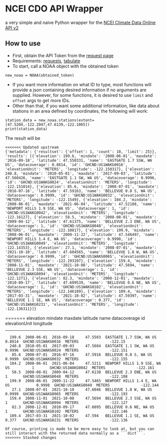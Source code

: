 # NCEI CDO API Wrapper
 a very simple and naive Python wrapper for the [NCEI Climate Data Online API v2](https://www.ncdc.noaa.gov/cdo-web/webservices/v2) 

## How to use
- First, obtain the API Token from the [request page](https://www.ncdc.noaa.gov/cdo-web/token)
- Requirements: [requests](https://pypi.org/project/requests/), [tabulate](https://pypi.org/project/tabulate/)
- To start, call a NOAA object with the obtained token 
```
new_noaa = NOAA(obtained_token)
```
- If you want more information on what ID to type, most functions will provide a json containing desired information if no arguments are supplied. However, for some functions, it is desired to use ```limit``` and ```offset``` args to get more IDs.
- Other than that, if you want some additional information, like data about stations in an area defined by coordinates, the following will work:
```
station_data = new_noaa.stations(extent=[47.5204,-122.2047,47.6139,-122.1065])
print(station_data)
```
The result will be
```
<<<<<<< Updated upstream
{'metadata': {'resultset': {'offset': 1, 'count': 10, 'limit': 25}}, 'results': [{'elevation': 199.6, 'mindate': '2008-06-01', 'maxdate': '2016-09-18', 'latitude': 47.550331, 'name': 'EASTGATE 1.7 SSW, WA US', 'datacoverage': 0.8814, 'id': 'GHCND:US1WAKG0016', 'elevationUnit': 'METERS', 'longitude': -122.150317}, {'elevation': 240.8, 'mindate': '2010-05-01', 'maxdate': '2017-09-03', 'latitude': 47.560426, 'name': 'EASTGATE 1.1 SW, WA US', 'datacoverage': 0.9996, 'id': 'GHCND:US1WAKG0024', 'elevationUnit': 'METERS', 'longitude': -122.151014}, {'elevation': 85.6, 'mindate': '2008-07-01', 'maxdate': '2016-07-16', 'latitude': 47.59163, 'name': 'BELLEVUE 0.8 S, WA US', 'datacoverage': 0.9999, 'id': 'GHCND:US1WAKG0032', 'elevationUnit': 'METERS', 'longitude': -122.1549}, {'elevation': 104.2, 'mindate': '2008-06-01', 'maxdate': '2021-06-04', 'latitude': 47.52108, 'name': 'NEWPORT HILLS 1.9 SSE, WA US', 'datacoverage': 1, 'id': 'GHCND:US1WAKG0042', 'elevationUnit': 'METERS', 'longitude': -122.16127}, {'elevation': 58.5, 'mindate': '2008-08-01', 'maxdate': '2009-04-12', 'latitude': 47.61375, 'name': 'BELLEVUE 2.3 ENE, WA US', 'datacoverage': 1, 'id': 'GHCND:US1WAKG0048', 'elevationUnit': 'METERS', 'longitude': -122.10817}, {'elevation': 199.9, 'mindate': '2008-06-01', 'maxdate': '2009-11-22', 'latitude': 47.546497, 'name': 'NEWPORT HILLS 1.4 E, WA US', 'datacoverage': 0.9998, 'id': 'GHCND:US1WAKG0049', 'elevationUnit': 'METERS', 'longitude': -122.14353}, {'elevation': 27.1, 'mindate': '2008-07-01', 'maxdate': '2021-10-10', 'latitude': 47.604565, 'name': 'BELLEVUE 1.8 W, WA US', 'datacoverage': 0.9999, 'id': 'GHCND:US1WAKG0065', 'elevationUnit': 'METERS', 'longitude': -122.193107}, {'elevation': 159.4, 'mindate': '2008-11-01', 'maxdate': '2021-10-08', 'latitude': 47.5694, 'name': 'BELLEVUE 2.3 SSE, WA US', 'datacoverage': 1, 'id': 'GHCND:US1WAKG0094', 'elevationUnit': 'METERS', 'longitude': -122.1271}, {'elevation': 82.3, 'mindate': '2008-12-01', 'maxdate': '2010-09-17', 'latitude': 47.609539, 'name': 'BELLEVUE 0.6 NE, WA US', 'datacoverage': 1, 'id': 'GHCND:US1WAKG0102', 'elevationUnit': 'METERS', 'longitude': -122.146189}, {'elevation': 109.4, 'mindate': '2017-03-31', 'maxdate': '2021-10-02', 'latitude': 47.59397, 'name': 'BELLEVUE 1.1 SE, WA US', 'datacoverage': 0.377, 'id': 'GHCND:US1WAKG0231', 'elevationUnit': 'METERS', 'longitude': -122.136311}]}
```
=======
  elevation  mindate     maxdate       latitude  name                            datacoverage  id                 elevationUnit      longitude
-----------  ----------  ----------  ----------  ----------------------------  --------------  -----------------  ---------------  -----------
      199.6  2008-06-01  2016-09-18     47.5503  EASTGATE 1.7 SSW, WA US               0.8814  GHCND:US1WAKG0016  METERS              -122.15
      240.8  2010-05-01  2017-09-03     47.5604  EASTGATE 1.1 SW, WA US                0.9996  GHCND:US1WAKG0024  METERS              -122.151
       85.6  2008-07-01  2016-07-16     47.5916  BELLEVUE 0.8 S, WA US                 0.9999  GHCND:US1WAKG0032  METERS              -122.155
      104.2  2008-06-01  2021-06-04     47.5211  NEWPORT HILLS 1.9 SSE, WA US          1       GHCND:US1WAKG0042  METERS              -122.161
       58.5  2008-08-01  2009-04-12     47.6138  BELLEVUE 2.3 ENE, WA US               1       GHCND:US1WAKG0048  METERS              -122.108
      199.9  2008-06-01  2009-11-22     47.5465  NEWPORT HILLS 1.4 E, WA US            0.9998  GHCND:US1WAKG0049  METERS              -122.144
       27.1  2008-07-01  2021-10-10     47.6046  BELLEVUE 1.8 W, WA US                 0.9999  GHCND:US1WAKG0065  METERS              -122.193
      159.4  2008-11-01  2021-10-08     47.5694  BELLEVUE 2.3 SSE, WA US               1       GHCND:US1WAKG0094  METERS              -122.127
       82.3  2008-12-01  2010-09-17     47.6095  BELLEVUE 0.6 NE, WA US                1       GHCND:US1WAKG0102  METERS              -122.146
      109.4  2017-03-31  2021-10-02     47.594   BELLEVUE 1.1 SE, WA US                0.377   GHCND:US1WAKG0231  METERS              -122.136

```
Of course, printing is made to be more easy to look at, but you can still interact with the returned data normally as a ```dict```.
>>>>>>> Stashed changes
